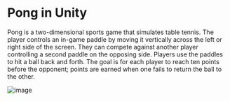 # Pong in Unity

<p>
Pong is a two-dimensional sports game that simulates table tennis. The player controls an in-game paddle by moving it vertically across the left or right side of the screen. They can compete against another player controlling a second paddle on the opposing side. Players use the paddles to hit a ball back and forth. The goal is for each player to reach ten points before the opponent; points are earned when one fails to return the ball to the other.
</p>

![image](https://user-images.githubusercontent.com/71327414/159938111-17dc815a-457d-4f83-be95-89751c75b54b.png)
